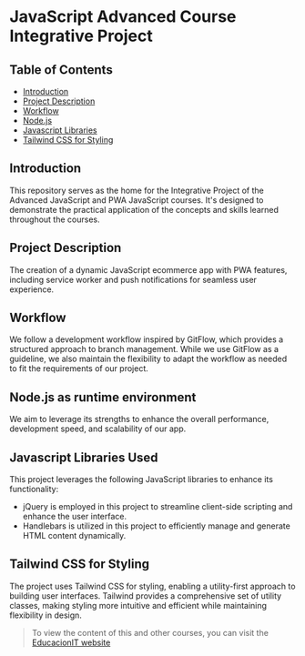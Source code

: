 # JavaScript Advanced Course Integrative Project

## Table of Contents
- [Introduction](#introduction)
- [Project Description](#project-description)
- [Workflow](#workflow)
- [Node.js](#Node.js-as-runtime-environment)
- [Javascript Libraries](#javascript-libraries-used)
- [Tailwind CSS for Styling](#Tailwind-CSS-for-Styling)

## Introduction

This repository serves as the home for the Integrative Project of the Advanced JavaScript and PWA JavaScript courses. It's designed to demonstrate the practical application of the concepts and skills learned throughout the courses.

## Project Description

The creation of a dynamic JavaScript ecommerce app with PWA features, including service worker and push notifications for seamless user experience.

## Workflow

We follow a development workflow inspired by GitFlow, which provides a structured approach to branch management. While we use GitFlow as a guideline, we also maintain the flexibility to adapt the workflow as needed to fit the requirements of our project.

## Node.js as runtime environment

We aim to leverage its strengths to enhance the overall performance, development speed, and scalability of our app. 

## Javascript Libraries Used

This project leverages the following JavaScript libraries to enhance its functionality:

- jQuery is employed in this project to streamline client-side scripting and enhance the user interface.
- Handlebars is utilized in this project to efficiently manage and generate HTML content dynamically.

## Tailwind CSS for Styling

The project uses Tailwind CSS for styling, enabling a utility-first approach to building user interfaces. Tailwind provides a comprehensive set of utility classes, making styling more intuitive and efficient while maintaining flexibility in design.

>
> To view the content of this and other courses, you can visit the [EducacionIT website](https://educacionit.com.ar)
>
